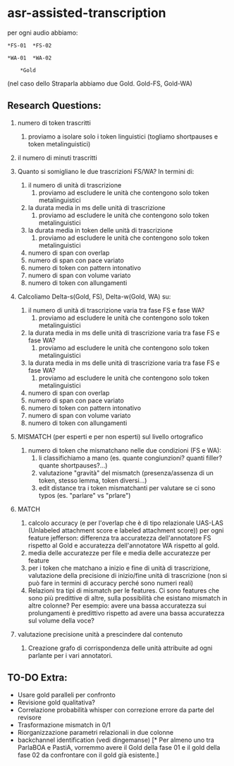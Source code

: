 # asr-assisted-transcription

per ogni audio abbiamo:

	*FS-01	*FS-02

	*WA-01	*WA-02

	    *Gold

(nel caso dello Straparla abbiamo due Gold. Gold-FS, Gold-WA)

## Research Questions:

1. numero di token trascritti
	1. proviamo a isolare solo i token linguistici (togliamo shortpauses e token metalinguistici)

2. il numero di minuti trascritti

3. Quanto si somigliano le due trascrizioni FS/WA? In termini di:
   1. il numero di unità di trascrizione
      1. proviamo ad escludere le unità che contengono solo token metalinguistici
   2. la durata media in ms delle unità di trascrizione
      1. proviamo ad escludere le unità che contengono solo token metalinguistici
   3. la durata media in token delle unità di trascrizione
      1. proviamo ad escludere le unità che contengono solo token metalinguistici
   4. numero di span con overlap
   5. numero di span con pace variato
   6. numero di token con pattern intonativo
   7. numero di span con volume variato
   8. numero di token con allungamenti

4. Calcoliamo Delta-s(Gold, FS), Delta-w(Gold, WA) su:
   1. il numero di unità di trascrizione varia tra fase FS e fase WA?
      1. proviamo ad escludere le unità che contengono solo token metalinguistici
   2. la durata media in ms delle unità di trascrizione varia tra fase FS e fase WA?
      1. proviamo ad escludere le unità che contengono solo token metalinguistici
   3. la durata media in ms delle unità di trascrizione varia tra fase FS e fase WA?
      1. proviamo ad escludere le unità che contengono solo token metalinguistici
   4. numero di span con overlap
   5. numero di span con pace variato
   6. numero di token con pattern intonativo
   7. numero di span con volume variato
   8. numero di token con allungamenti

5. MISMATCH (per esperti e per non esperti) sul livello ortografico
   1. numero di token che mismatchano nelle due condizioni (FS e WA):
      1. li classifichiamo a mano (es. quante congiunzioni? quanti filler? quante shortpauses?...)
      2. valutazione "gravità" del mismatch (presenza/assenza di un token, stesso lemma, token diversi...)
      3. edit distance tra i token mismatchanti per valutare se ci sono typos (es. "parlare" vs "prlare")

6. MATCH
   1. calcolo accuracy (e per l'overlap che è di tipo relazionale UAS-LAS (Unlabeled attachment score e labeled attachment score)) per ogni feature jefferson: differenza tra accuratezza dell'annotatore FS rispetto al Gold e accuratezza dell'annotatore WA rispetto al gold.
   2. media delle accuratezze per file e media delle accuratezze per feature
   3. per i token che matchano a inizio e fine di unità di trascrizione, valutazione della precisione di inizio/fine unità di trascrizione (non si può fare in termini di accuracy perché sono numeri reali)
   4. Relazioni tra tipi di mismatch per le features. Ci sono features che sono più predittive di altre, sulla possibilità che esistano mismatch in altre colonne? Per esempio: avere una bassa accuratezza sui prolungamenti è predittivo rispetto ad avere una bassa accuratezza sul volume della voce?

7. valutazione precisione unità a prescindere dal contenuto
   1. Creazione grafo di corrispondenza delle unità attribuite ad ogni parlante per i vari annotatori.


## TO-DO Extra:

* Usare gold paralleli per confronto
* Revisione gold qualitativa?
* Correlazione probabilità whisper con correzione errore da parte del revisore
* Trasformazione mismatch in 0/1
* Riorganizzazione parametri relazionali in due colonne
* backchannel identification (vedi dingemanse)
[* Per almeno uno tra ParlaBOA e PastiA, vorremmo avere il Gold della fase 01 e il gold della fase 02 da confrontare con il gold già esistente.]